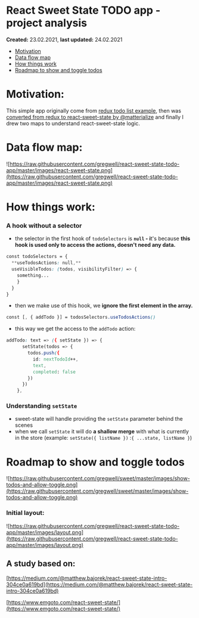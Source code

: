 # React Sweet State TODO app - project analysis

**Created:** 23.02.2021, **last updated:** 24.02.2021

- [Motivation](#motivation)
- [Data flow map](#data-flow-map)
- [How things work](#how-things-work)
- [Roadmap to show and toggle todos](#roadmap-to-show-and-toggle-todos)

# Motivation:

This simple app originally come from [redux todo list example](https://redux.js.org/tutorials/fundamentals/part-5-ui-react), then was [converted from redux to react-sweet-state by @matterialize](https://github.com/matterialize/todos-redux-to-react-sweet-state) and finally I drew two maps to understand react-sweet-state logic.

# Data flow map:

![https://raw.githubusercontent.com/gregwell/react-sweet-state-todo-app/master/images/react-sweet-state.png](https://raw.githubusercontent.com/gregwell/react-sweet-state-todo-app/master/images/react-sweet-state.png)

# How things work:

### A hook without a selector

- the selector in the first hook of `todoSelectors` is **`null` - i**t's because **this hook is used only to access the actions, doesn't need any data.**

```css
const todoSelectors = {
  **useTodosActions: null,**
  useVisibleTodos: (todos, visibilityFilter) => {
    something...
    }
  }
}
```

- then we make use of this hook, we **ignore the first element in the array.**

```css
const [, { addTodo }] = todosSelectors.useTodosActions()
```

- this way we get the access to the `addTodo` action:

```css
addTodo: text => ({ setState }) => {
      setState(todos => {
        todos.push({
          id: nextTodoId++,
          text,
          completed: false
        })
      })
    },
```

### Understanding `setState`

- sweet-state will handle providing the `setState` parameter behind the scenes
- when we call `setState` it will do **a shallow merge** with what is currently in the store (example: `setState({ listName })` :`{ ...state, listName }`)

# Roadmap to show and toggle todos

![https://raw.githubusercontent.com/gregwell/sweet/master/images/show-todos-and-allow-toggle.png](https://raw.githubusercontent.com/gregwell/sweet/master/images/show-todos-and-allow-toggle.png)

### Initial layout:

![https://raw.githubusercontent.com/gregwell/react-sweet-state-todo-app/master/images/layout.png](https://raw.githubusercontent.com/gregwell/react-sweet-state-todo-app/master/images/layout.png)

## A study based on:

[https://medium.com/@matthew.bajorek/react-sweet-state-intro-304ce0a619bd](https://medium.com/@matthew.bajorek/react-sweet-state-intro-304ce0a619bd)

[https://www.emgoto.com/react-sweet-state/](https://www.emgoto.com/react-sweet-state/)
